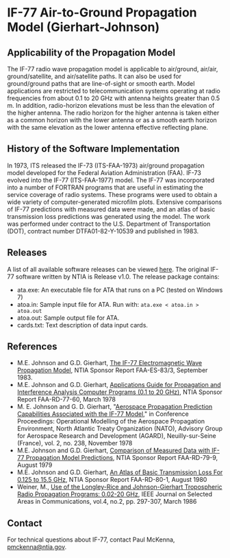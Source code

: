 # IF-77 Air-to-Ground Propagation Model (Gierhart-Johnson)

## Applicability of the Propagation Model

The IF-77 radio wave propagation model is applicable to air/ground, air/air, ground/satellite, and air/satellite paths. It can also be used for ground/ground paths that are line-of-sight or smooth earth. Model applications are restricted to telecommunication systems operating at radio frequencies from about 0.1 to 20 GHz with antenna heights greater than 0.5 m. In addition, radio-horizon elevations must be less than the elevation of the higher antenna. The radio horizon for the higher antenna is taken either as a common horizon with the lower antenna or as a smooth earth horizon with the same elevation as the lower antenna effective reflecting plane.

## History of the Software Implementation

In 1973, ITS released the IF-73 (ITS-FAA-1973) air/ground propagation model developed for the Federal Aviation Administration (FAA). IF-73 evolved into the IF-77 (ITS-FAA-1977) model. The IF-77 was incorporated into a number of FORTRAN programs that are useful in estimating the service coverage of radio systems. These programs were used to obtain a wide variety of computer-generated microfilm plots. Extensive comparisons of IF-77 predictions with measured data were made, and an atlas of basic transmission loss predictions was generated using the model. The work was performed under contract to the U.S. Department of Transportation (DOT), contract number DTFA01-82-Y-10539 and published in 1983.

## Releases

A list of all available software releases can be viewed [here](https://github.com/NTIA/if77-gierhart-johnson/releases). The original IF-77 software written by NTIA is Release v1.0. The release package contains:

* ata.exe: An executable file for ATA that runs on a PC (tested on Windows 7)
* atoa.in: Sample input file for ATA. Run with: `ata.exe < atoa.in > atoa.out`
* atoa.out: Sample output file for ATA.
* cards.txt: Text description of data input cards.

## References

* M.E. Johnson and G.D. Gierhart, [The IF-77 Electromagnetic Wave Propagation Model](https://www.its.bldrdoc.gov/publications/2524.aspx), NTIA Sponsor Report FAA-ES-83/3, September 1983.</a>
* M.E. Johnson and G.D. Gierhart, [Applications Guide for Propagation and Interference Analysis Computer Programs (0.1 to 20 GHz)](https://www.its.bldrdoc.gov/publications/2516.aspx), NTIA Sponsor Report FAA-RD-77-60, March 1978
* M. E. Johnson and G. D. Gierhart, "[Aerospace Propagation Prediction Capabilities Associated with the IF-77 Model](https://www.its.bldrdoc.gov/publications/2683.aspx)," in Conference Proceedings: Operational Modelling of the Aerospace Propagation Environment, North Atlantic Treaty Organization (NATO), Advisory Group for Aerospace Research and Development (AGARD), Neuilly-sur-Seine (France), vol. 2, no. 238, November 1978
* M.E. Johnson and G.D. Gierhart, [Comparison of Measured Data with IF-77 Propagation Model Predictions](https://www.its.bldrdoc.gov/publications/2518.aspx), NTIA Sponsor Report FAA-RD-79-9, August 1979
* M.E. Johnson and G.D. Gierhart, [An Atlas of Basic Transmission Loss For 0.125 to 15.5 GHz](https://www.its.bldrdoc.gov/publications/2520.aspx), NTIA Sponsor Report FAA-RD-80-1, August 1980
* Weiner, M., [Use of the Longley-Rice and Johnson-Gierhart Tropospheric Radio Propagation Programs: 0.02-20 GHz](https://www.its.bldrdoc.gov/media/35805/Weiner.UseL-R&J-G.pdf), IEEE Journal on Selected Areas in Communications, vol.4, no.2, pp. 297-307, March 1986

## Contact

For technical questions about IF-77, contact Paul McKenna, pmckenna@ntia.gov.
